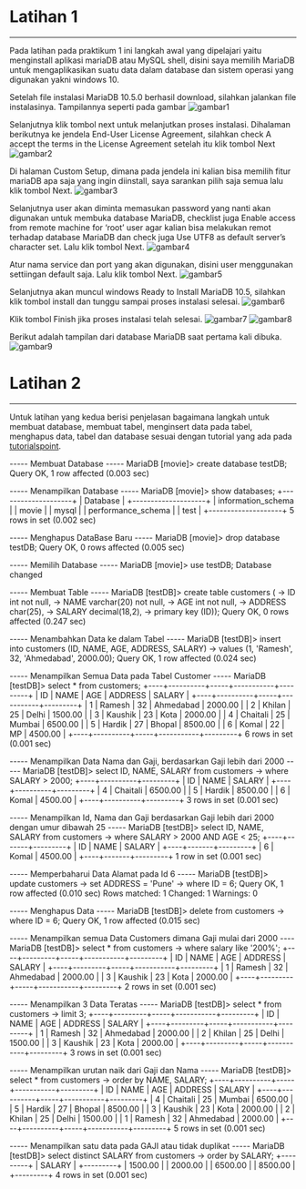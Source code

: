 # Latihan 1
---
Pada latihan pada praktikum 1 ini langkah awal yang dipelajari yaitu menginstall aplikasi mariaDB atau
MySQL shell, disini saya memilih MariaDB untuk mengaplikasikan suatu data dalam database dan sistem operasi
yang digunakan yakni windows 10. 

Setelah file instalasi MariaDB 10.5.0 berhasil download, silahkan jalankan file instalasinya. Tampilannya seperti pada gambar
![gambar1](Picture1.PNG)

Selanjutnya klik tombol next untuk melanjutkan proses instalasi. Dihalaman berikutnya ke jendela End-User License Agreement, silahkan check A accept the terms in the License Agreement setelah itu klik tombol Next
![gambar2](Picture2.PNG)

Di halaman Custom Setup, dimana pada jendela ini kalian bisa memilih fitur mariaDB apa saja yang ingin diinstall, saya sarankan pilih saja semua lalu klik tombol Next.
![gambar3](Picture3.PNG)

Selanjutnya user akan diminta memasukan password yang nanti akan digunakan untuk membuka database MariaDB, checklist juga Enable access from remote machine for ‘root’ user agar kalian bisa melakukan remot terhadap database MariaDB dan check juga Use UTF8 as default server’s character set. Lalu klik tombol Next.
![gambar4](Picture4.PNG)

Atur nama service dan port yang akan digunakan, disini user menggunakan settiingan default saja. Lalu klik tombol Next.
![gambar5](Picture5.PNG)

Selanjutnya akan muncul windows Ready to Install MariaDB 10.5, silahkan klik tombol install dan tunggu sampai proses instalasi selesai.
![gambar6](Picture6.PNG)

Klik tombol Finish jika proses instalasi telah selesai.
![gambar7](Picture7.PNG)
![gambar8](Picture8.PNG)

Berikut adalah tampilan dari database MariaDB saat pertama kali dibuka.
![gambar9](Picture9.PNG)


# Latihan 2
---
Untuk latihan yang kedua berisi penjelasan bagaimana langkah untuk membuat database, membuat tabel, menginsert data pada tabel, menghapus data, tabel dan database sesuai dengan tutorial yang ada pada [tutorialspoint](https://www.guru99.com/database-normalization.html). 

----- Membuat Database -----
MariaDB [movie]> create database testDB;
Query OK, 1 row affected (0.003 sec)

----- Menampilkan Database -----
MariaDB [movie]> show databases;
+--------------------+
| Database           |
+--------------------+
| information_schema |
| movie              |
| mysql              |
| performance_schema |
| test               |
+--------------------+
5 rows in set (0.002 sec)

----- Menghapus DataBase Baru -----
MariaDB [movie]> drop database testDB;
Query OK, 0 rows affected (0.005 sec)

----- Memilih Database -----
MariaDB [movie]> use testDB;
Database changed

----- Membuat Table -----
MariaDB [testDB]> create table customers (
    -> ID int not null,
    -> NAME varchar(20) not null,
    -> AGE int not null,
    -> ADDRESS char(25),
    -> SALARY decimal(18,2),
    -> primary key (ID));
Query OK, 0 rows affected (0.247 sec)

----- Menambahkan Data ke dalam Tabel -----
MariaDB [testDB]> insert into customers (ID, NAME, AGE, ADDRESS, SALARY)
    -> values (1, 'Ramesh', 32, 'Ahmedabad', 2000.00);
Query OK, 1 row affected (0.024 sec)

----- Menampilkan Semua Data pada Tabel Customer -----
MariaDB [testDB]> select * from customers;
+----+----------+-----+-----------+---------+
| ID | NAME     | AGE | ADDRESS   | SALARY  |
+----+----------+-----+-----------+---------+
|  1 | Ramesh   |  32 | Ahmedabad | 2000.00 |
|  2 | Khilan   |  25 | Delhi     | 1500.00 |
|  3 | Kaushik  |  23 | Kota      | 2000.00 |
|  4 | Chaitali |  25 | Mumbai    | 6500.00 |
|  5 | Hardik   |  27 | Bhopal    | 8500.00 |
|  6 | Komal    |  22 | MP        | 4500.00 |
+----+----------+-----+-----------+---------+
6 rows in set (0.001 sec)

----- Menampilkan Data Nama dan Gaji, berdasarkan Gaji lebih dari 2000 -----
MariaDB [testDB]> select ID, NAME, SALARY from customers
    -> where SALARY > 2000;
+----+----------+---------+
| ID | NAME     | SALARY  |
+----+----------+---------+
|  4 | Chaitali | 6500.00 |
|  5 | Hardik   | 8500.00 |
|  6 | Komal    | 4500.00 |
+----+----------+---------+
3 rows in set (0.001 sec)

----- Menampilkan Id, Nama dan Gaji berdasarkan Gaji lebih dari 2000 dengan umur dibawah 25 -----
MariaDB [testDB]> select ID, NAME, SALARY from customers
    -> where SALARY > 2000 AND AGE < 25;
+----+-------+---------+
| ID | NAME  | SALARY  |
+----+-------+---------+
|  6 | Komal | 4500.00 |
+----+-------+---------+
1 row in set (0.001 sec)

----- Memperbaharui Data Alamat pada Id 6 -----
MariaDB [testDB]> update customers
    -> set ADDRESS = 'Pune'
    -> where ID = 6;
Query OK, 1 row affected (0.010 sec)
Rows matched: 1  Changed: 1  Warnings: 0

----- Menghapus Data -----
MariaDB [testDB]> delete from customers
    -> where ID = 6;
Query OK, 1 row affected (0.015 sec)

----- Menampilkan semua Data Customers dimana Gaji mulai dari 2000 ----
MariaDB [testDB]> select * from customers
    -> where salary like '200%';
+----+---------+-----+-----------+---------+
| ID | NAME    | AGE | ADDRESS   | SALARY  |
+----+---------+-----+-----------+---------+
|  1 | Ramesh  |  32 | Ahmedabad | 2000.00 |
|  3 | Kaushik |  23 | Kota      | 2000.00 |
+----+---------+-----+-----------+---------+
2 rows in set (0.001 sec)

----- Menampilkan 3 Data Teratas -----
MariaDB [testDB]> select * from customers
    -> limit 3;
+----+---------+-----+-----------+---------+
| ID | NAME    | AGE | ADDRESS   | SALARY  |
+----+---------+-----+-----------+---------+
|  1 | Ramesh  |  32 | Ahmedabad | 2000.00 |
|  2 | Khilan  |  25 | Delhi     | 1500.00 |
|  3 | Kaushik |  23 | Kota      | 2000.00 |
+----+---------+-----+-----------+---------+
3 rows in set (0.001 sec)

----- Menampilkan urutan naik dari Gaji dan Nama -----
MariaDB [testDB]> select * from customers
    -> order by NAME, SALARY;
+----+----------+-----+-----------+---------+
| ID | NAME     | AGE | ADDRESS   | SALARY  |
+----+----------+-----+-----------+---------+
|  4 | Chaitali |  25 | Mumbai    | 6500.00 |
|  5 | Hardik   |  27 | Bhopal    | 8500.00 |
|  3 | Kaushik  |  23 | Kota      | 2000.00 |
|  2 | Khilan   |  25 | Delhi     | 1500.00 |
|  1 | Ramesh   |  32 | Ahmedabad | 2000.00 |
+----+----------+-----+-----------+---------+
5 rows in set (0.001 sec)

----- Menampilkan satu data pada GAJI atau tidak duplikat ----- 
MariaDB [testDB]> select distinct SALARY from customers
    -> order by SALARY;
+---------+
| SALARY  |
+---------+
| 1500.00 |
| 2000.00 |
| 6500.00 |
| 8500.00 |
+---------+
4 rows in set (0.001 sec)